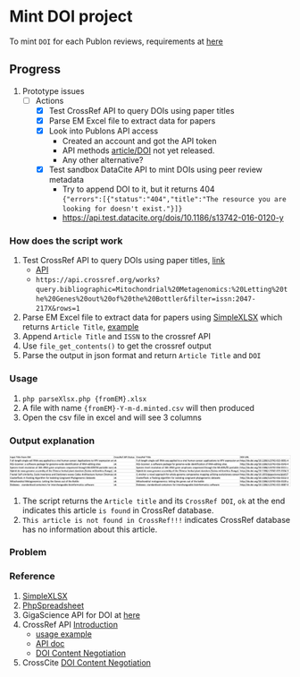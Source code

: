 # Mint DOI project
To mint `DOI` for each Publon reviews, requirements at [here](https://docs.google.com/document/d/1CopK9e9QclOd91WRN1LREEBefMDb5cWoHiElj3IfKLc/edit#heading=h.njljz7framco)

## Progress
1. Prototype issues
    - [ ] Actions
        - [x] Test CrossRef API to query DOIs using paper titles  
        - [x] Parse EM Excel file to extract data for papers  
        - [x] Look into Publons API access  
            - Created an account and got the API token  
            - API methods [article/DOI](https://publons.com/api/v2/) not yet released.  
            - Any other alternative?  
        - [x] Test sandbox DataCite API to mint DOIs using peer review metadata
            - Try to append DOI to it, but it returns 404  
              `{"errors":[{"status":"404","title":"The resource you are looking for doesn't exist."}]}`
            - https://api.test.datacite.org/dois/10.1186/s13742-016-0120-y

  
    
### How does the script work
1. Test CrossRef API to query DOIs using paper titles, [link](https://www.crossref.org/education/retrieve-metadata/rest-api/a-non-technical-introduction-to-our-api/)
    - [API](https://github.com/CrossRef/rest-api-doc#queries)
    - `https://api.crossref.org/works?query.bibliographic=Mitochondrial%20Metagenomics:%20Letting%20the%20Genes%20out%20of%20the%20Bottler&filter=issn:2047-217X&rows=1`
2. Parse EM Excel file to extract data for papers using [SimpleXLSX](https://github.com/shuchkin/simplexlsx) which returns `Article Title`, [example](https://ssaurel.medium.com/parsing-microsoft-excel-files-in-php-easily-2b68c70ee3be#:~:text=Parsing%20The%20Excel%20File%20In%20PHP&text=First%20step%20is%20to%20include,parsed%20from%20the%20Excel%20file.)  
3. Append `Article Title` and `ISSN` to the crossref API  
4. Use `file_get_contents()` to get the crossref output  
5. Parse the output in json format and return  `Article Title` and `DOI`  


### Usage
1. `php parseXlsx.php {fromEM}.xlsx `  
2.  A file with name `{fromEM}-Y-m-d.minted.csv` will then produced  
3.  Open the csv file in excel and will see 3 columns

### Output explanation

![img.png](sample_output/excel.png)

1. The script returns the `Article title` and its `CrossRef DOI`, `ok` at the end indicates this article `is found` in CrossRef database.  
2. `This article is not found in CrossRef!!!` indicates CrossRef database has no information about this article.  

### Problem

### Reference
1. [SimpleXLSX](https://github.com/shuchkin/simplexlsx)
2. [PhpSpreadsheet](https://github.com/PHPOffice/PhpSpreadsheet)
3. GigaScience API for DOI at [here](http://gigadb.org/site/help)
4. CrossRef API [Introduction](https://www.crossref.org/education/retrieve-metadata/)   
    - [usage example](https://www.crossref.org/education/retrieve-metadata/rest-api/a-non-technical-introduction-to-our-api/)  
    - [API doc](https://github.com/CrossRef/rest-api-doc)  
    - [DOI Content Negotiation](https://citation.crosscite.org/docs.html)
5. CrossCite [DOI Content Negotiation](https://citation.crosscite.org/docs.html)  
